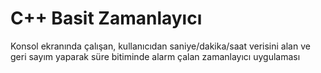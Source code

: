 # C++ Basit Zamanlayıcı
Konsol ekranında çalışan, kullanıcıdan saniye/dakika/saat verisini alan ve geri sayım yaparak süre bitiminde alarm çalan zamanlayıcı uygulaması
